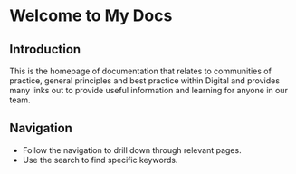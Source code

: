 # Welcome to My Docs

## Introduction
This is the homepage of documentation that relates to communities of practice,
general principles and best practice within Digital and provides many links
out to provide useful information and learning for anyone in our team.

## Navigation
* Follow the navigation to drill down through relevant pages.
* Use the search to find specific keywords.